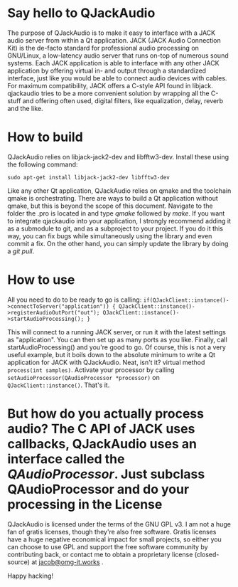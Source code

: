 Say hello to QJackAudio
=======================

The purpose of QJackAudio is to make it easy to interface with a JACK audio server from within a Qt application. JACK (JACK Audio Connection Kit) is the de-facto standard for professional audio processing on GNU/Linux, a low-latency audio server that runs on-top of numerous sound systems. Each JACK application is able to interface with any other JACK application by offering virtual in- and output through a standardized interface, just like you would be able to connect audio devices with cables. For maximum compatibility, JACK offers a C-style API found in libjack. qjackaudio tries to be a more convenient solution by wrapping all the C-stuff and offering often used, digital filters, like equalization, delay, reverb and the like.

How to build
============

QJackAudio relies on libjack-jack2-dev and libfftw3-dev. Install these using the following command:

`sudo apt-get install libjack-jack2-dev libfftw3-dev`

Like any other Qt application, QJackAudio relies on qmake and the toolchain qmake is orchestrating. There are ways to build a Qt application without qmake, but this is beyond the scope of this document. Navigate to the folder the .pro is located in and type *qmake* followed by *make*. If you want to integrate qjackaudio into your application, I strongly recommend adding it as a submodule to git, and as a subproject to your project. If you do it this way, you can fix bugs while simultaneously using the library and even commit a fix. On the other hand, you can simply update the library by doing a *git pull*.

How to use
==========

All you need to do to be ready to go is calling:
`
if(QJackClient::instance()->connectToServer("application")) {
    QJackClient::instance()->registerAudioOutPort("out");
    QJackClient::instance()->startAudioProcessing();
}
`

This will connect to a running JACK server, or run it with the latest settings as "application". You can then set up as many ports as you like. Finally, call startAudioProcessing() and you're good to go. Of course, this is not a very useful example, but it boils down to the absolute minimum to write a Qt application for JACK with QJackAudio. Neat, isn't it?
virtual method `process(int samples)`. Activate your processor by calling `setAudioProcessor(QAudioProcessor *processor)` on `QJackClient::instance()`. That's it.

But how do you actually process audio? The C API of JACK uses callbacks, QJackAudio uses an interface called the *QAudioProcessor*. Just subclass QAudioProcessor and do your processing in the
License
========
QJackAudio is licensed under the terms of the GNU GPL v3. I am not a huge fan of gratis licenses, though they're also free software. Gratis licenses have a huge negative economical impact for small projects, so either you can choose to use GPL and support the free software community by contributing back, or contact me to obtain a proprietary license (closed-source) at jacob@omg-it.works .

Happy hacking!



